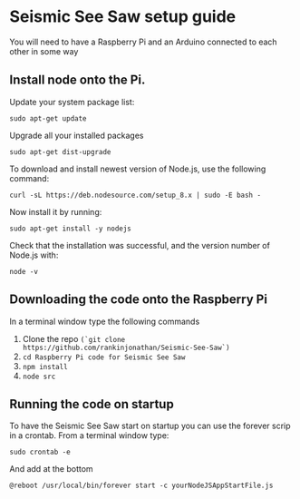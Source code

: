 # Seismic See Saw setup guide

You will need to have a Raspberry Pi and an Arduino connected to each other in some way

## Install node onto the Pi.

Update your system package list:
```
sudo apt-get update
```
Upgrade all your installed packages
```
sudo apt-get dist-upgrade
```
To download and install newest version of Node.js, use the following command:

```
curl -sL https://deb.nodesource.com/setup_8.x | sudo -E bash -
```
Now install it by running:
```
sudo apt-get install -y nodejs
```
Check that the installation was successful, and the version number of Node.js with:

```
node -v
```

## Downloading the code onto the Raspberry Pi

In a terminal window type the following commands

1. Clone the repo ```(`git clone https://github.com/rankinjonathan/Seismic-See-Saw`)```
2. ```cd Raspberry Pi code for Seismic See Saw```
3. ```npm install```
4. ```node src```

## Running the code on startup
To have the Seismic See Saw start on startup you can use the forever scrip in a crontab. From a terminal window type:
```
sudo crontab -e
```
And add at the bottom 
```
@reboot /usr/local/bin/forever start -c yourNodeJSAppStartFile.js 
```


